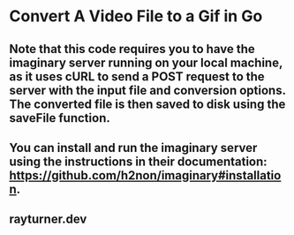 # Convert A Video File to a Gif in Go


## Note that this code requires you to have the imaginary server running on your local machine, as it uses cURL to send a POST request to the server with the input file and conversion options. The converted file is then saved to disk using the saveFile function.

## You can install and run the imaginary server using the instructions in their documentation: https://github.com/h2non/imaginary#installation.


## rayturner.dev